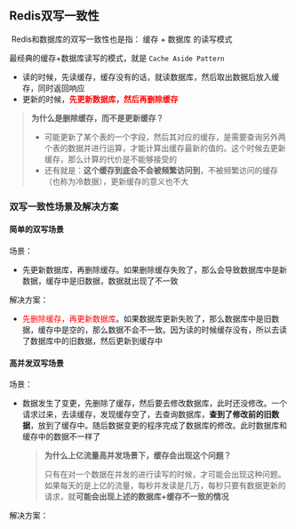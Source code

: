 ## Redis双写一致性

​		Redis和数据库的双写一致性也是指： 缓存 + 数据库 的读写模式

最经典的缓存+数据库读写的模式，就是 `Cache Aside Pattern`

- 读的时候，先读缓存，缓存没有的话，就读数据库，然后取出数据后放入缓存，同时返回响应
- 更新的时候，**<font color=red>先更新数据库，然后再删除缓存</font>**

> **为什么是删除缓存，而不是更新缓存？**
>
> - 可能更新了某个表的一个字段，然后其对应的缓存，是需要查询另外两个表的数据并进行运算，才能计算出缓存最新的值的。这个时候去更新缓存，那么计算的代价是不能够接受的
> - 还有就是：**这个缓存到底会不会被频繁访问到**，不被频繁访问的缓存（也称为冷数据），更新缓存的意义也不大

### 双写一致性场景及解决方案

#### 简单的双写场景

场景：

- 先更新数据库，再删除缓存。如果删除缓存失败了，那么会导致数据库中是新数据，缓存中是旧数据，数据就出现了不一致



解决方案：

- <font color=red>先删除缓存，再更新数据库</font>。如果数据库更新失败了，那么数据库中是旧数据，缓存中是空的，那么数据不会不一致。因为读的时候缓存没有，所以去读了数据库中的旧数据，然后更新到缓存中



#### 高并发双写场景

场景：

- 数据发生了变更，先删除了缓存，然后要去修改数据库，此时还没修改。一个请求过来，去读缓存，发现缓存空了，去查询数据库，**查到了修改前的旧数据**，放到了缓存中。随后数据变更的程序完成了数据库的修改。此时数据库和缓存中的数据不一样了

  > **为什么上亿流量高并发场景下，缓存会出现这个问题？**
  >
  > ​		只有在对一个数据在并发的进行读写的时候，才可能会出现这种问题。如果每天的是上亿的流量，每秒并发读是几万，每秒只要有数据更新的请求，就**可能会出现上述的数据库+缓存不一致的情况**



解决方案：

